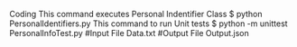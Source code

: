 Coding 
This command executes Personal Indentifier Class
 $ python PersonalIdentifiers.py
This command to run Unit tests
 $ python -m unittest PersonalInfoTest.py
#Input File
 Data.txt
#Output File
 Output.json

